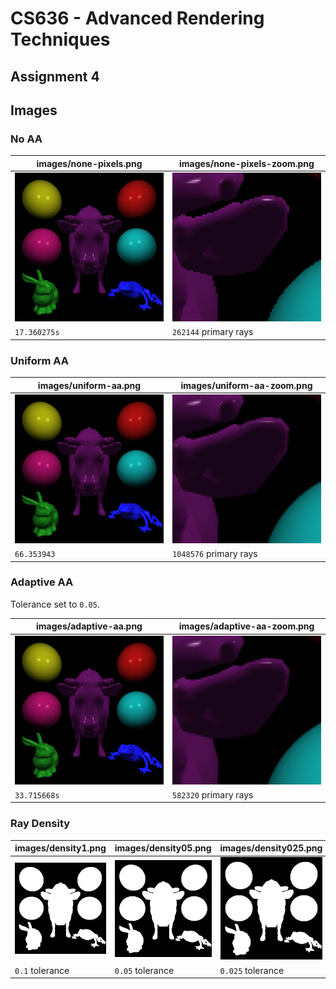 # CS636 - Advanced Rendering Techniques
## Assignment 4

## Images

### No AA
images/none-pixels.png | images/none-pixels-zoom.png
--- | ---
![](images/none-pixels.png) | ![](images/none-pixels-zoom.png)
`17.360275s` | `262144` primary rays

### Uniform AA
images/uniform-aa.png | images/uniform-aa-zoom.png
--- | ---
![](images/uniform-aa.png) | ![](images/uniform-aa-zoom.png)
`66.353943` | `1048576` primary rays

### Adaptive AA
Tolerance set to `0.05`.

images/adaptive-aa.png | images/adaptive-aa-zoom.png
--- | ---
![](images/adaptive-aa.png) | ![](images/adaptive-aa-zoom.png)
`33.715668s` | `582320` primary rays

### Ray Density
images/density1.png | images/density05.png | images/density025.png
--- | --- | ---
![](images/density1.png) | ![](images/density05.png) | ![](images/density025.png)
`0.1` tolerance | `0.05` tolerance | `0.025` tolerance
